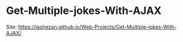# Get-Multiple-jokes-With-AJAX

Site: https://jashezan.github.io/Web-Projects/Get-Multiple-jokes-With-AJAX/
